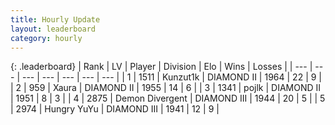 ```yaml
---
title: Hourly Update
layout: leaderboard
category: hourly
---
```


{: .leaderboard}
| Rank | LV | Player | Division | Elo | Wins | Losses |
| --- | --- | --- | --- | --- | --- | --- |
| <span data-change="0">1</span> | 1511 | <span title="ID: 392407">Kunzut1k</span> | DIAMOND II | <span data-change="0">1964</span> | <span data-change="0">22</span> | <span data-change="0">9</span> |
| <span data-change="0">2</span> | 959 | <span title="ID: 200908">Xaura</span> | DIAMOND II | <span data-change="0">1955</span> | <span data-change="0">14</span> | <span data-change="0">6</span> |
| <span data-change="2">3</span> | 1341 | <span title="ID: 4783">pojlk</span> | DIAMOND II | <span data-change="33">1951</span> | <span data-change="3">8</span> | <span data-change="0">3</span> |
| <span data-change="-1">4</span> | 2875 | <span title="ID: 370081">Demon Divergent</span> | DIAMOND III | <span data-change="0">1944</span> | <span data-change="0">20</span> | <span data-change="0">5</span> |
| <span data-change="-1">5</span> | 2974 | <span title="ID: 164871">Hungry YuYu</span> | DIAMOND III | <span data-change="0">1941</span> | <span data-change="2">12</span> | <span data-change="1">9</span> |